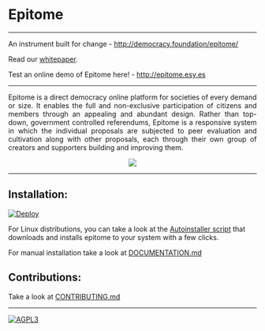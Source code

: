 # Epitome 
-----------------------------------

An instrument built for change - http://democracy.foundation/epitome/

Read our [whitepaper](https://github.com/TheDemocracyFoundation/whitepaper).

Test an online demo of Epitome here! - http://epitome.esy.es

-----------------------------------
<p align="justify">Epitome is a direct democracy online platform for societies of every demand or size. It enables the full and non-exclusive participation of citizens and members through an appealing and abundant design. Rather than top-down, government controlled referendums, Epitome is a responsive system in which the individual proposals are subjected to peer evaluation and cultivation along with other proposals, each through their own group of creators and supporters building and improving them.
</p>

<p align="center">
  <img src="http://i.imgur.com/Q2AXPFE.gif">
</p>

-----------------------------------

Installation:
-----------------------------------
[![Deploy](https://www.herokucdn.com/deploy/button.png)](https://heroku.com/deploy?template=https://github.com/TheDemocracyFoundation/epitome)

For Linux distributions, you can take a look at the [Autoinstaller script](AutoInstaller/) that downloads and installs epitome to your system with a few clicks.

For manual installation take a look at [DOCUMENTATION.md](DOCUMENTATION.md)

Contributions:
-----------------------------------

Take a look at [CONTRIBUTING.md](CONTRIBUTING.md)

-----------------------------------

[![AGPL3](https://www.gnu.org/graphics/agplv3-155x51.png)](LICENSE.txt)
